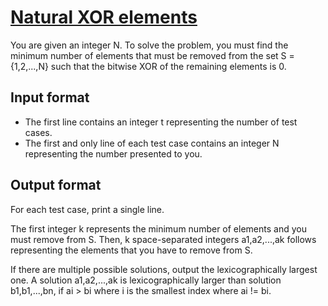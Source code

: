 # [Natural XOR elements][link]

You are given an integer N. To solve the problem, you must find the minimum number of elements that must be removed from the set S = {1,2,...,N} such that the bitwise XOR of the remaining elements is 0.

## Input format

- The first line contains an integer t representing the number of test cases.
- The first and only line of each test case contains an integer N representing the number presented to you.

## Output format

For each test case, print a single line.

The first integer k represents the minimum number of elements and you must remove from S. Then, k space-separated integers a1,a2,...,ak follows representing the elements that you have to remove from S.

If there are multiple possible solutions, output the lexicographically largest one. A solution a1,a2,...,ak is lexicographically larger than solution b1,b1,...,bn, if ai > bi where i is the smallest index where ai != bi.

[link]: https://www.hackerearth.com/practice/basic-programming/bit-manipulation/basics-of-bit-manipulation/practice-problems/algorithm/natural-xor-25d22168/
